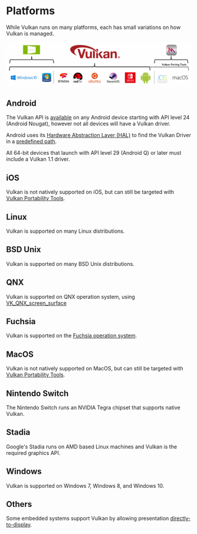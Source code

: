 # Platforms

While Vulkan runs on many platforms, each has small variations on how Vulkan is managed.

![platforms_overview.png](../images/platforms_overview.png)

## Android

The Vulkan API is [available](https://developer.android.com/ndk/guides/graphics/getting-started) on any Android device starting with API level 24 (Android Nougat), however not all devices will have a Vulkan driver.

Android uses its [Hardware Abstraction Layer (HAL)](https://source.android.com/devices/architecture/hal) to find the Vulkan Driver in a [predefined path](https://source.android.com/devices/graphics/implement-vulkan#driver_emun).

All 64-bit devices that launch with API level 29 (Android Q) or later must include a Vulkan 1.1 driver.

## iOS

Vulkan is not natively supported on iOS, but can still be targeted with [Vulkan Portability Tools](./portability_initiative.md).

## Linux

Vulkan is supported on many Linux distributions.

## BSD Unix

Vulkan is supported on many BSD Unix distributions.

## QNX

Vulkan is supported on QNX operation system, using [VK_QNX_screen_surface](https://www.khronos.org/registry/vulkan/specs/1.2-extensions/man/html/vkCreateScreenSurfaceQNX.html)

## Fuchsia

Vulkan is supported on the [Fuchsia operation system](https://fuchsia.dev/fuchsia-src/concepts/graphics/magma/vulkan).

## MacOS

Vulkan is not natively supported on MacOS, but can still be targeted with [Vulkan Portability Tools](./portability_initiative.md).

## Nintendo Switch

The Nintendo Switch runs an NVIDIA Tegra chipset that supports native Vulkan.

## Stadia

Google's Stadia runs on AMD based Linux machines and Vulkan is the required graphics API.

## Windows

Vulkan is supported on Windows 7, Windows 8, and Windows 10.

## Others

Some embedded systems support Vulkan by allowing presentation [directly-to-display](https://www.khronos.org/registry/vulkan/specs/1.2-extensions/html/vkspec.html#display).
